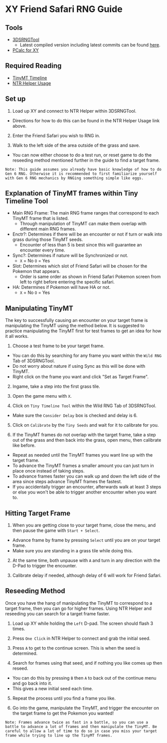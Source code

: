 # XY Friend Safari RNG Guide

## Tools

- [3DSRNGTool](https://github.com/wwwwwwzx/3DSRNGTool/releases)
  - Latest compiled version including latest commits can be found [here](https://ci.appveyor.com/project/wwwwwwzx/3dsrngtool/build/artifacts).
- [PCalc for XY](https://pokemonrng.com/downloads/pcalc/xy)

## Required Reading

- [TinyMT Timeline](https://github.com/wwwwwwzx/3DSRNGTool/wiki/Gen6-TinyMT-Timeline-Calibration)
- [NTR Helper Usage](https://github.com/wwwwwwzx/3DSRNGTool/wiki/NTR-Helper-Usage)

## Set up

1. Load up XY and connect to NTR Helper within 3DSRNGTool.
  - Directions for how to do this can be found in the NTR Helper Usage link above.

2.  Enter the Friend Safari you wish to RNG in.

3. Walk to the left side of the area outside of the grass and save.
  - You can now either choose to do a test run, or reset game to do the reseeding method mentioned further in the guide to find a target frame.

```
Note: This guide assumes you already have basic knowledge of how to do Gen 6 RNG. Otherwise it is recommended to first familiarize yourself with Gen 6 RNG mechanics by RNGing something simple like eggs.
```

## Explanation of TinyMT frames within Tiny Timeline Tool

- Main RNG Frame: The main RNG frame ranges that correspond to each TinyMT frame that is listed.
  - Through manipulation of TinyMT can make them overlap with different main RNG frames.
- Enctr?: Determines if there will be an encounter or not if turn or walk into grass during those TinyMT seeds.
  - Encounter of less than 5 is best since this will guarantee an encounter every time.
- Sync?: Determines if nature will be Synchronized or not. 
  - `X` = No `O` = Yes
- Slot: Determines which slot of Friend Safari will be chosen for the Pokemon that appears.
  - Order is same order as shown in Friend Safari Pokemon screen from left to right before entering the specific safari.
- HA: Determines if Pokemon will have HA or not. 
  - `X` = No `O` = Yes

## Manipulating TinyMT

The key to successfully causing an encounter on your target frame is manipulating the TinyMT using the method below. It is suggested to practice manipulating the TinyMT first for test frames to get an idea for how it all works.

1. Choose a test frame to be your target frame.
  - You can do this by searching for any frame you want within the `Wild RNG` Tab of 3DSRNGTool.
  - Do not worry about nature if using Sync as this will be done with TinyMT.
  - Right click on the frame you want and click "Set as Target Frame".

2. Ingame, take a step into the first grass tile.

3. Open the game menu with `X`.

4. Click on `Tiny Timeline Tool` within the Wild RNG Tab of 3DSRNGTool.
  - Make sure the `Consider Delay` box is checked and delay is 6.

5. Click on `Calibrate` by the `Tiny Seeds` and wait for it to calibrate for you.

6. If the TinyMT frames do not overlap with the target frame, take a step out of the grass and then back into the grass, open menu, then calibrate like before.
  - Repeat as needed until the TinyMT frames you want line up with the target frame.
  - To advance the TinyMT frames a smaller amount you can just turn in place once instead of taking steps.
  - To advance frames faster you can walk up and down the left side of the area since steps advance TinyMT frames the fastest.
  - If you accidentally trigger an encounter, afterwards walk at least 3 steps or else you won't be able to trigger another encounter when you want to.

## Hitting Target Frame

1. When you are getting close to your target frame, close the menu, and then pause the game with `Start + Select`.
  - Advance frame by frame by pressing `Select` until you are on your target frame.
  - Make sure you are standing in a grass tile while doing this.

2. At the same time, both unpause with `A` and turn in any direction with the D-Pad to trigger the encounter.

3. Calibrate delay if needed, although delay of 6 will work for Friend Safari.

## Reseeding Method

Once you have the hang of manipulating the TinyMT to correspond to a target frame, then you can go for higher frames. Using NTR Helper and reseeding you can search for a target frame faster.

1. Load up XY while holding the `Left` D-pad. The screen should flash 3 times.

2. Press `One Click` in NTR Helper to connect and grab the initial seed.

3. Press `A` to get to the continue screen. This is when the seed is determined.

4. Search for frames using that seed, and if nothing you like comes up then reseed.
  - You can do this by pressing `B` then `A` to back out of the continue menu and go back into it.
  - This gives a new initial seed each time.

5. Repeat the process until you find a frame you like.

6. Go into the game, manipulate the TinyMT, and trigger the encounter on the target frame to get the Pokemon you wanted!

```
Note: Frames advance twice as fast in a battle, so you can use a battle to advance a lot of frames and then manipulate the TinyMT. Be careful to allow a lot of time to do so in case you miss your target frame while trying to line up the TinyMT frames.
```